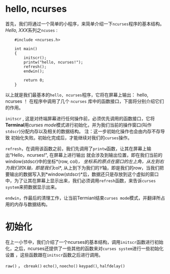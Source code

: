 #  hello, ncurses

首先，我们将通过一个简单的小程序，来简单介绍一下`ncurses`程序的基本结构。
*Hello, XXX*系列之`ncuses` :

```
    #include <ncurses.h>

    int main()
    {
        initscr();
        printw("hello, ncurses!");
        refresh();
        endwin();

        return 0;
    }
```

以上就是我们最基本的`hello, ncurses`程序，它将在屏幕上输出： hello, ncurses ！
在程序中调用了几个 `ncurses` 库中的函数接口，下面将分别介绍它们的作用。

 `initscr` , 这是对终端屏幕进行任何操作前，必须优先调用的函数接口，它将**Terminal**用*curses mode*模式进行初始化，并为我们当前的操作窗口(叫作`stdscr`)分配内存以及相关的数据结构。
 注：这一步初始化操作也会由内存不存导致 初始化失败。初始化完成后，才能继续对我们的`curses`操作。

`refresh`，在调用该函数之前，我们先调用了`printw`函数，让其在屏幕上输出“Hello，ncurses!", 在屏幕上进行输出 就会涉及到输出位置，即在我们当前的window(stdscr)中的坐标*(row, col)*， 坐标系的原点在窗口的左上角，从左到右为我们的*X*轴，即是我们*col*, 从上到下为我们的*Y*轴，即是我们的*row*，当我们把要输出的数据写入到*window(stdscr)*后，数据还只是存放到这个虚拟的窗口中，为了让其在屏幕上显示出来，我们必须调用`refresh`函数，来告诉`curses system`来把数据显示出来。

`endwin`，作最后的清理工作，让当前Termianl结束`curses mode`模式，并翻译所占用的内存与数据结构。

# 初始化
在上一小节中，我们介绍了一个ncurses的基本结构，调用`initscr`函数进行初始化，之后，ncurses还提供了一些其他的函数来对`curses system`进行一些初始化设置 ，这些函数跟在`initscr`函数之后进行调用。

`raw()` ， `cbreak()`
`echo()`, `noecho()`
`keypad()`, `halfdelay()`






